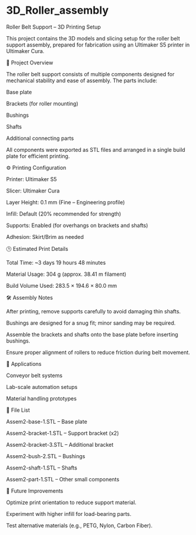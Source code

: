 # 3D_Roller_assembly
Roller Belt Support – 3D Printing Setup

This project contains the 3D models and slicing setup for the roller belt support assembly, prepared for fabrication using an Ultimaker S5 printer in Ultimaker Cura.

📂 Project Overview

The roller belt support consists of multiple components designed for mechanical stability and ease of assembly. The parts include:

Base plate

Brackets (for roller mounting)

Bushings

Shafts

Additional connecting parts

All components were exported as STL files and arranged in a single build plate for efficient printing.

⚙️ Printing Configuration

Printer: Ultimaker S5

Slicer: Ultimaker Cura

Layer Height: 0.1 mm (Fine – Engineering profile)

Infill: Default (20% recommended for strength)

Supports: Enabled (for overhangs on brackets and shafts)

Adhesion: Skirt/Brim as needed

🕒 Estimated Print Details

Total Time: ~3 days 19 hours 48 minutes

Material Usage: 304 g (approx. 38.41 m filament)

Build Volume Used: 283.5 × 194.6 × 80.0 mm

🛠 Assembly Notes

After printing, remove supports carefully to avoid damaging thin shafts.

Bushings are designed for a snug fit; minor sanding may be required.

Assemble the brackets and shafts onto the base plate before inserting bushings.

Ensure proper alignment of rollers to reduce friction during belt movement.

🚀 Applications

Conveyor belt systems

Lab-scale automation setups

Material handling prototypes

📌 File List

Assem2-base-1.STL – Base plate

Assem2-bracket-1.STL – Support bracket (x2)

Assem2-bracket-3.STL – Additional bracket

Assem2-bush-2.STL – Bushings

Assem2-shaft-1.STL – Shafts

Assem2-part-1.STL – Other small components

🔧 Future Improvements

Optimize print orientation to reduce support material.

Experiment with higher infill for load-bearing parts.

Test alternative materials (e.g., PETG, Nylon, Carbon Fiber).
